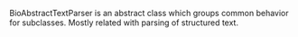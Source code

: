 BioAbstractTextParser is an abstract class which groups common behavior for subclasses. Mostly related with parsing of structured text.